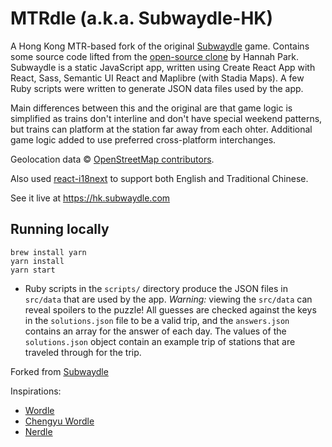 # MTRdle (a.k.a. Subwaydle-HK)

A Hong Kong MTR-based fork of the original [Subwaydle](https://www.subwaydle.com) game. Contains some source code lifted from the [open-source clone](https://github.com/cwackerfuss/word-guessing-game) by Hannah Park. Subwaydle is a static JavaScript app, written using Create React App with React, Sass, Semantic UI React and Maplibre (with Stadia Maps). A few Ruby scripts were written to generate JSON data files used by the app.

Main differences between this and the original are that game logic is simplified as trains don't interline and don't have special weekend patterns, but trains can platform at the station far away from each ohter. Additional game logic added to use preferred cross-platform interchanges.

Geolocation data © [OpenStreetMap contributors](https://www.openstreetmap.org/copyright).

Also used [react-i18next](https://github.com/i18next/react-i18next) to support both English and Traditional Chinese.

See it live at https://hk.subwaydle.com

## Running locally

`````
brew install yarn
yarn install
yarn start
`````

* Ruby scripts in the `scripts/` directory produce the JSON files in `src/data` that are used by the app. *Warning:* viewing the `src/data` can reveal spoilers to the puzzle! All guesses are checked against the keys in the `solutions.json` file to be a valid trip, and the `answers.json` contains an array for the answer of each day. The values of the `solutions.json` object contain an example trip of stations that are traveled through for the trip.

Forked from [Subwaydle](https://github.com/blahblahblah-/subwaydle)

Inspirations:
* [Wordle](https://www.powerlanguage.co.uk/wordle/)
* [Chengyu Wordle](https://cheeaun.github.io/chengyu-wordle/)
* [Nerdle](https://nerdlegame.com/)
